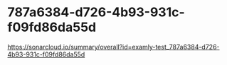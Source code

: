 # 787a6384-d726-4b93-931c-f09fd86da55d
https://sonarcloud.io/summary/overall?id=examly-test_787a6384-d726-4b93-931c-f09fd86da55d
